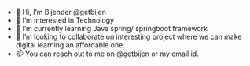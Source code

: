 - 👋 Hi, I’m Bijender @getbijen
- 👀 I’m interested in Technology
- 🌱 I’m currently learning Java spring/ springboot framework
- 💞️ I’m looking to collaborate on interesting project where we can make digital learning an affordable one.
- 📫 You can reach out to me on @getbijen or my email id.

<!---
getbijen/getbijen is a ✨ special ✨ repository because its `README.md` (this file) appears on your GitHub profile.
You can click the Preview link to take a look at your changes.
--->
